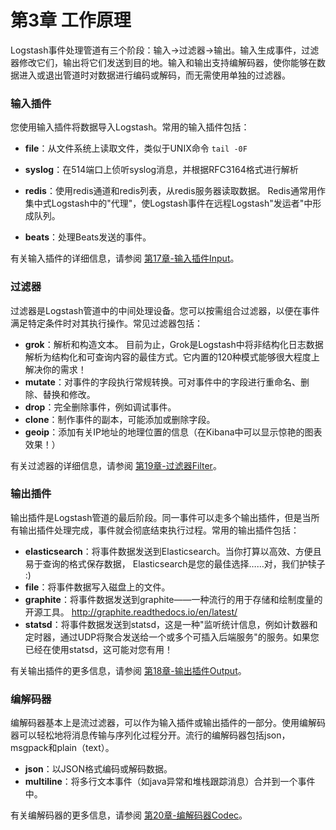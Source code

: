 # 第3章 工作原理

Logstash事件处理管道有三个阶段：输入→过滤器→输出。输入生成事件，过滤器修改它们，输出将它们发送到目的地。输入和输出支持编解码器，使你能够在数据进入或退出管道时对数据进行编码或解码，而无需使用单独的过滤器。

### 输入插件
您使用输入插件将数据导入Logstash。常用的输入插件包括：

- **file**：从文件系统上读取文件，类似于UNIX命令 `tail -0F`

- **syslog**：在514端口上侦听syslog消息，并根据RFC3164格式进行解析

- **redis**：使用redis通道和redis列表，从redis服务器读取数据。 Redis通常用作集中式Logstash中的"代理"，使Logstash事件在远程Logstash"发运者"中形成队列。

- **beats**：处理Beats发送的事件。

有关输入插件的详细信息，请参阅 [第17章-输入插件Input](../17-Input-plugins/README.md)。

### 过滤器
过滤器是Logstash管道中的中间处理设备。您可以按需组合过滤器，以便在事件满足特定条件时对其执行操作。常见过滤器包括：

- **grok**：解析和构造文本。 目前为止，Grok是Logstash中将非结构化日志数据解析为结构化和可查询内容的最佳方式。它内置的120种模式能够很大程度上解决你的需求！
- **mutate**：对事件的字段执行常规转换。可对事件中的字段进行重命名、删除、替换和修改。
- **drop**：完全删除事件，例如调试事件。
- **clone**：制作事件的副本，可能添加或删除字段。
- **geoip**：添加有关IP地址的地理位置的信息（在Kibana中可以显示惊艳的图表效果！）

有关过滤器的详细信息，请参阅 [第19章-过滤器Filter](../19-Filter-plugins/README.md)。

### 输出插件
输出插件是Logstash管道的最后阶段。同一事件可以走多个输出插件，但是当所有输出插件处理完成，事件就会彻底结束执行过程。常用的输出插件包括：

- **elasticsearch**：将事件数据发送到Elasticsearch。当你打算以高效、方便且易于查询的格式保存数据， Elasticsearch是您的最佳选择……对，我们护犊子 :)
- **file**：将事件数据写入磁盘上的文件。
- **graphite**：将事件数据发送到graphite——一种流行的用于存储和绘制度量的开源工具。 http://graphite.readthedocs.io/en/latest/
- **statsd**：将事件数据发送到statsd，这是一种"监听统计信息，例如计数器和定时器，通过UDP将聚合发送给一个或多个可插入后端服务"的服务。如果您已经在使用statsd，这可能对您有用！

有关输出插件的更多信息，请参阅 [第18章-输出插件Output](../18-Output-plugins/README.md)。

### 编解码器

编解码器基本上是流过滤器，可以作为输入插件或输出插件的一部分。使用编解码器可以轻松地将消息传输与序列化过程分开。流行的编解码器包括json，msgpack和plain（text）。

- **json**：以JSON格式编码或解码数据。
- **multiline**：将多行文本事件（如java异常和堆栈跟踪消息）合并到一个事件中。

有关编解码器的更多信息，请参阅 [第20章-编解码器Codec](../20-Coder-plugins/README.md)。
